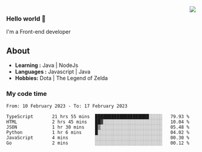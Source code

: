 <img align='right' src="https://github-readme-stats.vercel.app/api?username=jumodada&show_icons=true&theme=vue">

### Hello world 👋

I'm a Front-end developer 
    
## About
-  **Learning :** Java | NodeJs
-  **Languages :** Javascript | Java
-  **Hobbies:** Dota | The Legend of Zelda

### My code time

<!--START_SECTION:waka-->

```text
From: 10 February 2023 - To: 17 February 2023

TypeScript       21 hrs 55 mins  ████████████████████░░░░░   79.93 %
HTML             2 hrs 45 mins   ██▓░░░░░░░░░░░░░░░░░░░░░░   10.04 %
JSON             1 hr 30 mins    █▒░░░░░░░░░░░░░░░░░░░░░░░   05.48 %
Python           1 hr 6 mins     █░░░░░░░░░░░░░░░░░░░░░░░░   04.02 %
JavaScript       4 mins          ░░░░░░░░░░░░░░░░░░░░░░░░░   00.30 %
Go               2 mins          ░░░░░░░░░░░░░░░░░░░░░░░░░   00.12 %
```

<!--END_SECTION:waka-->
